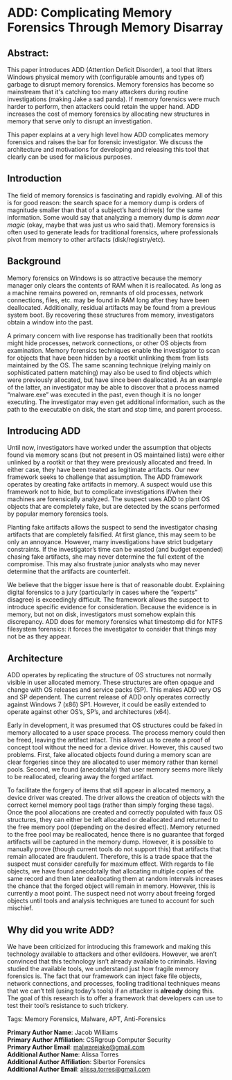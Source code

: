 # ADD: Complicating Memory Forensics Through Memory Disarray

## Abstract: 
This paper introduces ADD (Attention Deficit Disorder), a tool that litters Windows physical memory with (configurable amounts and types of) garbage to disrupt memory forensics. Memory forensics has become so mainstream that it's catching too many attackers during routine investigations (making Jake a sad panda). If memory forensics were much harder to perform, then attackers could retain the upper hand. ADD increases the cost of memory forensics by allocating new structures in memory that serve only to disrupt an investigation.

This paper explains at a very high level how ADD complicates memory forensics and raises the bar for forensic investigator. We discuss the architecture and motivations for developing and releasing this tool that clearly can be used for malicious purposes.

## Introduction

The field of memory forensics is fascinating and rapidly evolving.  All of this is for good reason:  the search space for a memory dump is orders of magnitude smaller than that of a subject’s hard drive(s) for the same information.  Some would say that analyzing a memory dump is _damn near magic_ (okay, maybe that was just us who said that).  Memory forensics is often used to generate leads for traditional forensics, where professionals pivot from memory to other artifacts (disk/registry/etc).

## Background

Memory forensics on Windows is so attractive because the memory manager only clears the contents of RAM when it is reallocated.  As long as a machine remains powered on, remnants of old processes, network connections, files, etc. may be found in RAM long after they have been deallocated.  Additionally, residual artifacts may be found from a previous system boot. By recovering these structures from memory, investigators obtain a window into the past.

A primary concern with live response has traditionally been that rootkits might hide processes, network connections, or other OS objects from examination.  Memory forensics techniques enable the investigator to scan for objects that have been hidden by a rootkit unlinking them from lists maintained by the OS.  The same scanning technique (relying mainly on sophisticated pattern matching) may also be used to find objects which were previously allocated, but have since been deallocated.  As an example of the latter, an investigator may be able to discover that a process named “malware.exe” was executed in the past, even though it is no longer executing.  The investigator may even get additional information, such as the path to the executable on disk, the start and stop time, and parent process.

## Introducing ADD

Until now, investigators have worked under the assumption that objects found via memory scans (but not present in OS maintained lists) were either unlinked by a rootkit or that they were previously allocated and freed.  In either case, they have been treated as legitimate artifacts.  Our new framework seeks to challenge that assumption.  The ADD framework operates by creating fake artifacts in memory.  A suspect would use this framework not to hide, but to complicate investigations if/when their machines are forensically analyzed.  The suspect uses ADD to plant OS objects that are completely fake, but are detected by the scans performed by popular memory forensics tools.  

Planting fake artifacts allows the suspect to send the investigator chasing artifacts that are completely falsified.  At first glance, this may seem to be only an annoyance.  However, many investigations have strict budgetary constraints.  If the investigator’s time can be wasted (and budget expended) chasing fake artifacts, she may never determine the full extent of the compromise.  This may also frustrate junior analysts who may never determine that the artifacts are counterfeit.

We believe that the bigger issue here is that of reasonable doubt.  Explaining digital forensics to a jury (particularly in cases where the “experts” disagree) is exceedingly difficult.  The framework allows the suspect to introduce specific evidence for consideration.  Because the evidence is in memory, but not on disk, investigators must somehow explain this discrepancy.  ADD does for memory forensics what timestomp did for NTFS filesystem forensics: it forces the investigator to consider that things may not be as they appear.

## Architecture

ADD operates by replicating the structure of OS structures not normally visible in user allocated memory.  These structures are often opaque and change with OS releases and service packs (SP).  This makes ADD very OS and SP dependent.  The current release of ADD only operates correctly against Windows 7 (x86) SP1.  However, it could be easily extended to operate against other OS’s, SP’s, and architectures (x64).

Early in development, it was presumed that OS structures could be faked in memory allocated to a user space process.  The process memory could then be freed, leaving the artifact intact.  This allowed us to create a proof of concept tool without the need for a device driver.    However, this caused two problems.  First, fake allocated objects found during a memory scan are clear forgeries since they are allocated to user memory rather than kernel pools.  Second, we found (anecdotally) that user memory seems more likely to be reallocated, clearing away the forged artifact.

To facilitate the forgery of items that still appear in allocated memory, a device driver was created.  The driver allows the creation of objects with the correct kernel memory pool tags (rather than simply forging these tags).  Once the pool allocations are created and correctly populated with faux OS structures, they can either be left allocated or deallocated and returned to the free memory pool (depending on the desired effect).  Memory returned to the free pool may be reallocated, hence there is no guarantee that forged artifacts will be captured in the memory dump.  However, it is possible to manually prove (though current tools do not support this) that artifacts that remain allocated are fraudulent.  Therefore, this is a trade space that the suspect must consider carefully for maximum effect.  With regards to file objects, we have found anecdotally that allocating multiple copies of the same record and then later deallocating them at random intervals increases the chance that the forged object will remain in memory.  However, this is currently a moot point.  The suspect need not worry about freeing forged objects until tools and analysis techniques are tuned to account for such mischief.

## Why did you write ADD?

We have been criticized for introducing this framework and making this technology available to attackers and other evildoers.  However, we aren’t convinced that this technology isn’t already available to criminals.  Having studied the available tools, we understand just how fragile memory forensics is.  The fact that our framework can inject fake file objects, network connections, and processes, fooling traditional techniques means that we can’t tell (using today’s tools) if an attacker is **already** doing this.  The goal of this research is to offer a framework that developers can use to test their tool’s resistance to such trickery.

Tags: Memory Forensics, Malware, APT, Anti-Forensics

**Primary Author Name**: Jacob Williams  
**Primary Author Affiliation**: CSRgroup Computer Security  
**Primary Author Email**: malwarejake@gmail.com  
**Additional Author Name**: Alissa Torres  
**Additional Author Affiliation**: Sibertor Forensics  
**Additional Author Email**: alissa.torres@gmail.com

